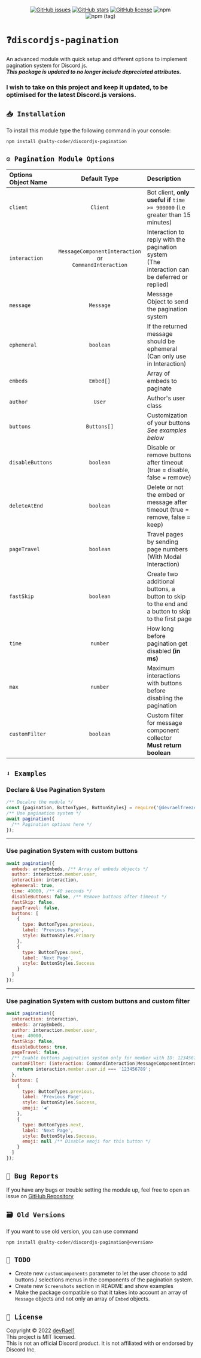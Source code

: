 <p align="center"><a href="https://nodei.co/npm/@salty-coder/discordjs-pagination/"><img src="https://nodei.co/npm/@salty-coder/discordjs-pagination.png" alt=""></a></p>

<div align="center">
<a href="https://github.com/Salty-Coder/discordjs-pagination/issues"><img alt="GitHub issues" src="https://img.shields.io/github/issues/Salty-Coder/discordjs-pagination"></a>
<a href="https://github.com/Salty-Coder/discordjs-pagination/stargazers"><img alt="GitHub stars" src="https://img.shields.io/github/stars/Salty-Coder/discordjs-pagination"></a>
<a href="https://github.com/Salty-Coder/discordjs-pagination/blob/master/MIT-LICENCE"><img alt="GitHub license" src="https://img.shields.io/github/license/Salty-Coder/discordjs-pagination?color=red"></a>
<img alt="npm" src="https://img.shields.io/npm/dw/@salty-coder/discordjs-pagination?color=purple">
<br>
<img alt="npm (tag)" src="https://img.shields.io/npm/v/@salty-coder/discordjs-pagination/latest?color=yellow&label=%40salty-coder%2Fdiscordjs-pagination">
</div>

# `❓discordjs-pagination`

An advanced module with quick setup and different options to implement pagination system for Discord.js.
<br>**_This package is updated to no longer include depreciated attributes._**

### I wish to take on this project and keep it updated, to be optimised for the latest Discord.js versions.

## `📥 Installation`

To install this module type the following command in your console:

```
npm install @salty-coder/discordjs-pagination
```

## `⚙️ Pagination Module Options`

| Options Object Name |                           Default Type                           | Description                                                                                        |
|:--------------------|:----------------------------------------------------------------:|:---------------------------------------------------------------------------------------------------|
| `client`            |                             `Client`                             | Bot client, **only useful if** `time >= 900000` (i.e greater than 15 minutes)                      |
| `interaction`       | `MessageComponentInteraction` <br />or<br />`CommandInteraction` | Interaction to reply with the pagination system <br />(The interaction can be deferred or replied) |
| `message`           |                            `Message`                             | Message Object to send the pagination system                                                       |
| `ephemeral`         |                            `boolean`                             | If the returned message should be ephemeral (Can only use in Interaction)                          |
| `embeds`            |                            `Embed[]`                             | Array of embeds to paginate                                                                        |
| `author`            |                              `User`                              | Author's user class                                                                                |
| `buttons`           |                           `Buttons[]`                            | Customization of your buttons <br />*See examples below*                                           |
| `disableButtons`    |                            `boolean`                             | Disable or remove buttons after timeout (true = disable, false = remove)                           |
| `deleteAtEnd`       |                            `boolean`                             | Delete or not the embed or message after timeout (true = remove, false = keep)                     |
| `pageTravel`        |                            `boolean`                             | Travel pages by sending page numbers (With Modal Interaction)                                      |
| `fastSkip`          |                            `boolean`                             | Create two additional buttons, a button to skip to the end and a button to skip to the first page  |
| `time`              |                             `number`                             | How long before pagination get disabled **(in ms)**                                                |
| `max`               |                             `number`                             | Maximum interactions with buttons before disabling the pagination                                  |
| `customFilter`      |                            `boolean`                             | Custom filter for message component collector <br /> **Must return boolean**                       |

## `⬇️ Examples`

### Declare & Use Pagination System

```js
/** Decalre the module */
const {pagination, ButtonTypes, ButtonStyles} = require('@devraelfreeze/discordjs-pagination');
/** Use pagination system */
await pagination({
  /** Pagination options here */
});
```

---

### Use pagination System with custom buttons

```js
await pagination({
  embeds: arrayEmbeds, /** Array of embeds objects */
  author: interaction.member.user,
  interaction: interaction,
  ephemeral: true,
  time: 40000, /** 40 seconds */
  disableButtons: false, /** Remove buttons after timeout */
  fastSkip: false,
  pageTravel: false,
  buttons: [
    {
      type: ButtonTypes.previous,
      label: 'Previous Page',
      style: ButtonStyles.Primary
    },
    {
      type: ButtonTypes.next,
      label: 'Next Page',
      style: ButtonStyles.Success
    }
  ]
});
```

---

### Use pagination System with custom buttons and custom filter

```js
await pagination({
  interaction: interaction,
  embeds: arrayEmbeds,
  author: interaction.member.user,
  time: 40000,
  fastSkip: false,
  disableButtons: true,
  pageTravel: false,
  /** Enable buttons pagination system only for member with ID: 123456789 */
  customFilter: (interaction: CommandInteraction|MessageComponentInteraction) => {
    return interaction.member.user.id === '123456789';
  },
  buttons: [
    {
      type: ButtonTypes.previous,
      label: 'Previous Page',
      style: ButtonStyles.Success,
      emoji: '◀️'
    },
    {
      type: ButtonTypes.next,
      label: 'Next Page',
      style: ButtonStyles.Success,
      emoji: null /** Disable emoji for this button */
    }
  ]
});
```
## `🐛 Bug Reports`

If you have any bugs or trouble setting the module up, feel free to open an issue
on [GitHub Repository](https://github.com/Salty-Coder/discordjs-pagination)
<br>

## `🗃️ Old Versions`
If you want to use old version, you can use command
```
npm install @salty-coder/discordjs-pagination@<version>
```
## `🧾 TODO`

* Create new `customComponents` parameter to let the user choose to add buttons / selections menus in the
  components of the pagination system.
* Create new `Screenshots` section in README and show examples
* Make the package compatible so that it takes into account an array of `Message` objects and not only an array of 
  `Embed` objects.

## `📝 License`
Copyright © 2022 [devRael1](https://github.com/devRael1)
<br>This project is MIT licensed.
<br>This is not an official Discord product. It is not affiliated with or endorsed by Discord Inc.
